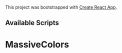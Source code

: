 This project was bootstrapped with [Create React App](https://github.com/facebook/create-react-app).

## Available Scripts

# MassiveColors
